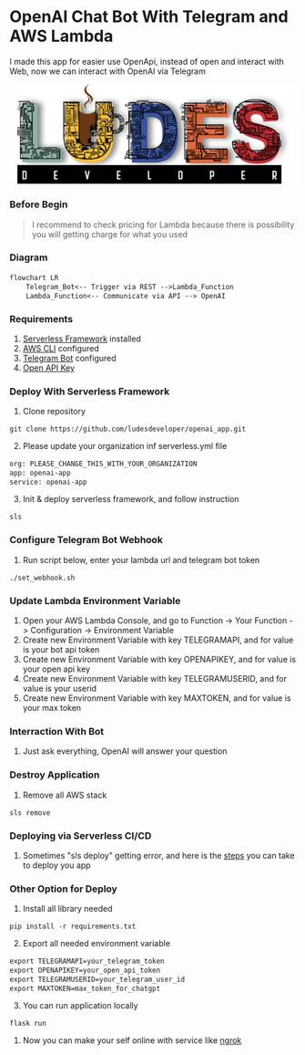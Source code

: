 # OpenAI Chat Bot With Telegram and AWS Lambda
I made this app for easier use OpenApi, instead of open and interact with Web, now we can interact with OpenAI via Telegram
<p align="center">
<img src="pic/ludes.png" width="500">
</p>

### **Before Begin**
> I recommend to check pricing for Lambda because there is possibility you will getting charge for what you used
### **Diagram**
```mermaid
flowchart LR
    Telegram_Bot<-- Trigger via REST -->Lambda_Function
    Lambda_Function<-- Communicate via API --> OpenAI
```
### **Requirements**
1. [Serverless Framework](https://www.serverless.com/framework/docs/getting-started) installed
2. [AWS CLI](https://docs.aws.amazon.com/cli/latest/userguide/cli-configure-quickstart.html) configured
3. [Telegram Bot](https://core.telegram.org/bots/tutorial) configured
4. [Open API Key](https://beta.openai.com/docs/api-reference/introduction)
### **Deploy With Serverless Framework**
1. Clone repository
```
git clone https://github.com/ludesdeveloper/openai_app.git 
```
2. Please update your organization inf serverless.yml file
```
org: PLEASE_CHANGE_THIS_WITH_YOUR_ORGANIZATION
app: openai-app
service: openai-app
```
3. Init & deploy serverless framework, and follow instruction
```
sls
```
### **Configure Telegram Bot Webhook**
1. Run script below, enter your lambda url and telegram bot token 
```
./set_webhook.sh
```
### **Update Lambda Environment Variable**
1. Open your AWS Lambda Console, and go to Function -> Your Function -> Configuration -> Environment Variable
2. Create new Environment Variable with key TELEGRAMAPI, and for value is your bot api token
3. Create new Environment Variable with key OPENAPIKEY, and for value is your open api key 
4. Create new Environment Variable with key TELEGRAMUSERID, and for value is your userid
5. Create new Environment Variable with key MAXTOKEN, and for value is your max token 
### **Interraction With Bot**
1. Just ask everything, OpenAI will answer your question 
### **Destroy Application**
1. Remove all AWS stack
```
sls remove
```
### **Deploying via Serverless CI/CD**
1. Sometimes "sls deploy" getting error, and here is the [steps](https://www.serverless.com/framework/docs/guides/cicd) you can take to deploy you app
### **Other Option for Deploy**
1. Install all library needed
```
pip install -r requirements.txt
```
2. Export all needed environment variable
```
export TELEGRAMAPI=your_telegram_token
export OPENAPIKEY=your_open_api_token
export TELEGRAMUSERID=your_telegram_user_id
export MAXTOKEN=max_token_for_chatgpt
```
3. You can run application locally
```
flask run
```
1. Now you can make your self online with service like [ngrok](https://ngrok.com/)

